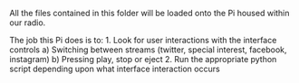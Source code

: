 All the files contained in this folder will be loaded onto the Pi housed within our radio. 

The job this Pi does is to:
	1. Look for user interactions with the interface controls
		a) Switching between streams (twitter, special interest, facebook, instagram)
		b) Pressing play, stop or eject
	2. Run the appropriate python script depending upon what interface interaction occurs
